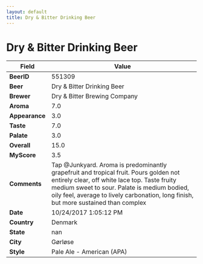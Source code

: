 ```yaml
---
layout: default
title: Dry & Bitter Drinking Beer
---
```


# Dry & Bitter Drinking Beer

| Field         | Value     |
|---------------|-----------|
| **BeerID** | 551309 |
| **Beer** | Dry & Bitter Drinking Beer |
| **Brewer** | Dry & Bitter Brewing Company |
| **Aroma** | 7.0 |
| **Appearance** | 3.0 |
| **Taste** | 7.0 |
| **Palate** | 3.0 |
| **Overall** | 15.0 |
| **MyScore** | 3.5 |
| **Comments** | Tap @Junkyard. Aroma is predominantly grapefruit and tropical fruit. Pours golden not entirely clear, off white lace top. Taste fruity medium sweet to sour. Palate is medium bodied, oily feel, average to lively carbonation, long finish, but more sustained than complex  |
| **Date** | 10/24/2017 1:05:12 PM |
| **Country** | Denmark |
| **State** | nan |
| **City** | Gørløse |
| **Style** | Pale Ale - American (APA) |
